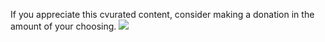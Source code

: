 If you appreciate this cvurated content, consider making a donation in the amount of your choosing.
<img src="https://paywall.link/to/donation" />
